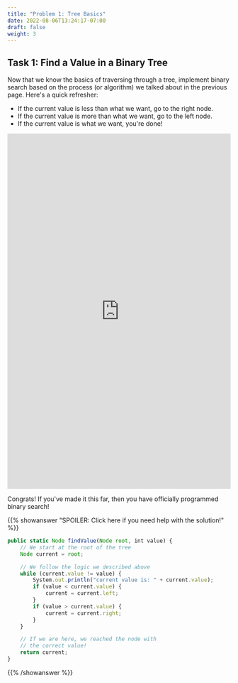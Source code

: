 ```yaml
---
title: "Problem 1: Tree Basics"
date: 2022-08-06T13:24:17-07:00
draft: false
weight: 3
--- 
```


## Task 1: Find a Value in a Binary Tree

Now that we know the basics of traversing through a tree, implement binary search based on the process (or algorithm) we talked about in the previous page. Here's a quick refresher:
* If the current value is less than what we want, go to the right node.
* If the current value is more than what we want, go to the left node.
* If the current value is what we want, you're done!

<iframe height="800px" width="100%" src="https://replit.com/@nuevofoundation/BinarySearch?lite=true" scrolling="no" frameborder="no" allowtransparency="true" allowfullscreen="true" sandbox="allow-forms allow-pointer-lock allow-popups allow-same-origin allow-scripts allow-modals"></iframe>

Congrats! If you've made it this far, then you have officially programmed binary search!

{{% showanswer "SPOILER: Click here if you need help with the solution!" %}}
```js javascript
public static Node findValue(Node root, int value) {
    // We start at the root of the tree
    Node current = root;

    // We follow the logic we described above 
    while (current.value != value) {
        System.out.println("current value is: " + current.value);
        if (value < current.value) {
            current = current.left;
        }
        if (value > current.value) {
            current = current.right;
        }
    }

    // If we are here, we reached the node with
    // the correct value!
    return current;
}
```
{{% /showanswer %}}
